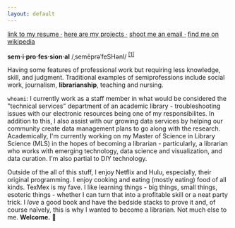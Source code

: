 ```yaml
---
layout: default
---
```

[link to my resume ·](./resume.html)
[here are my projects ·](https://aouriri.github.io/blog/)
[shoot me an email ·](mailto:ateauriri@gmail.com)
[find me on wikipedia](https://en.wikipedia.org/wiki/User:Auriri)

**sem·i·pro·fes·sion·al**
/ˌsemēprəˈfeSHənl/ <sup>[[1]](https://en.wikipedia.org/wiki/Semiprofession#cite_ref-1)</sup>

Having some features of professional work but requiring less knowledge, skill, and judgment. Traditional examples of semiprofessions include social work, journalism, **librarianship**, teaching and nursing.

`whoami`: I currently work as a staff member in what would be considered the "technical services" department of an academic library - troubleshooting issues with our electronic resources being one of my responsibilites. In addition to this, I also assist with our growing data services by helping our community create data management plans to go along with the research. Academically, I'm currently working on my Master of Science in Library Science (MLS) in the hopes of becoming a librarian - particularly, a librarian who works with emerging technology, data science and visualization, and data curation. I'm also partial to DIY technology.

Outside of the all of this stuff, I enjoy Netflix and Hulu, especially, their original programming. I enjoy cooking and eating (mostly eating) food of all kinds. TexMex is my fave. I like learning things - big things, small things, esoteric things - whether I can turn that into a profitable skill or a neat party trick. I *love* a good book and have the bedside stacks to prove it and, of course naïvely, this is why I wanted to become a librarian. Not much else to me. **Welcome.** :wave:
